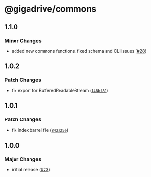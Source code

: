 # @gigadrive/commons

## 1.1.0

### Minor Changes

- added new commons functions, fixed schema and CLI issues ([#28](https://github.com/Gigadrive/sdk/pull/28))

## 1.0.2

### Patch Changes

- fix export for BufferedReadableStream ([`148bf89`](https://github.com/Gigadrive/sdk/commit/148bf895f24649412f2ca93a183ab26c200e74c7))

## 1.0.1

### Patch Changes

- fix index barrel file ([`842a25e`](https://github.com/Gigadrive/sdk/commit/842a25e27e37e6d7742256f489312bf9a5ce141f))

## 1.0.0

### Major Changes

- initial release ([#23](https://github.com/Gigadrive/sdk/pull/23))
